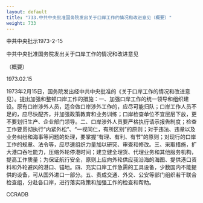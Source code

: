 ```yaml
---
layout: default
title: "733.中共中央批准国务院发出关于口岸工作的情况和改进意见（概要）"
weight: 733
---
```


中共中央批示1973-2-15

中共中央批准国务院发出关于口岸工作的情况和改进意见

（概要）

1973.02.15

1973年2月15日，国务院发出经中共中央批准的《关于口岸工作的情况和改进意见）。提出加强和整顿口岸工作的措施：一、加强口岸工作的统一领导和组织建设。原有口岸涉外人员，适合做口岸涉外工作的，应尽可能归队；口岸工作人员不足的，应尽快配齐，并加强政策教育和业务训练；口岸检查单位不宜层层下放，更不要划归生产、企业部门领导。二、口岸涉外人员要严格执行请示报告制度；检查工作要贯彻执行“内紧外松”、“一视同仁，有所区别”的原则；对于违法、违章以及业务纠纷和海事等问题的处理，要掌握“有理、有利、有节”的原则；对现行的口岸工作的规章、法令等，应尽速组织力量加以研究、审查和修改。三、采取措施，扩大港口吞吐能力，压缩外轮停港时间；建立健全理货、代理业务和其他服务机构，提高工作质量；为保证航行安全，原则上应向外轮供应我沿海的海图、提供港口资料和外轮避风的港口、锚地。四、充实口岸工作急需的工具设备，少数国内不能提供的设备，可从国外进口一部分。五、责成交通、外交、公安等部门组织若干联合检查组，分赴各口岸，进行落实政策和加强工作的检查和帮助。

CCRADB

